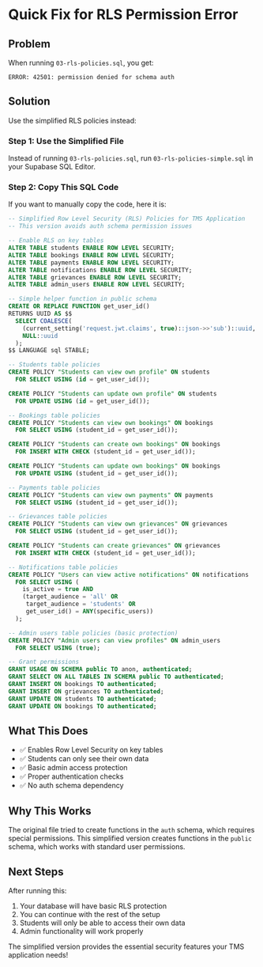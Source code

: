 # Quick Fix for RLS Permission Error

## Problem

When running `03-rls-policies.sql`, you get:

```
ERROR: 42501: permission denied for schema auth
```

## Solution

Use the simplified RLS policies instead:

### Step 1: Use the Simplified File

Instead of running `03-rls-policies.sql`, run `03-rls-policies-simple.sql` in your Supabase SQL Editor.

### Step 2: Copy This SQL Code

If you want to manually copy the code, here it is:

```sql
-- Simplified Row Level Security (RLS) Policies for TMS Application
-- This version avoids auth schema permission issues

-- Enable RLS on key tables
ALTER TABLE students ENABLE ROW LEVEL SECURITY;
ALTER TABLE bookings ENABLE ROW LEVEL SECURITY;
ALTER TABLE payments ENABLE ROW LEVEL SECURITY;
ALTER TABLE notifications ENABLE ROW LEVEL SECURITY;
ALTER TABLE grievances ENABLE ROW LEVEL SECURITY;
ALTER TABLE admin_users ENABLE ROW LEVEL SECURITY;

-- Simple helper function in public schema
CREATE OR REPLACE FUNCTION get_user_id()
RETURNS UUID AS $$
  SELECT COALESCE(
    (current_setting('request.jwt.claims', true)::json->>'sub')::uuid,
    NULL::uuid
  );
$$ LANGUAGE sql STABLE;

-- Students table policies
CREATE POLICY "Students can view own profile" ON students
  FOR SELECT USING (id = get_user_id());

CREATE POLICY "Students can update own profile" ON students
  FOR UPDATE USING (id = get_user_id());

-- Bookings table policies
CREATE POLICY "Students can view own bookings" ON bookings
  FOR SELECT USING (student_id = get_user_id());

CREATE POLICY "Students can create own bookings" ON bookings
  FOR INSERT WITH CHECK (student_id = get_user_id());

CREATE POLICY "Students can update own bookings" ON bookings
  FOR UPDATE USING (student_id = get_user_id());

-- Payments table policies
CREATE POLICY "Students can view own payments" ON payments
  FOR SELECT USING (student_id = get_user_id());

-- Grievances table policies
CREATE POLICY "Students can view own grievances" ON grievances
  FOR SELECT USING (student_id = get_user_id());

CREATE POLICY "Students can create grievances" ON grievances
  FOR INSERT WITH CHECK (student_id = get_user_id());

-- Notifications table policies
CREATE POLICY "Users can view active notifications" ON notifications
  FOR SELECT USING (
    is_active = true AND
    (target_audience = 'all' OR
     target_audience = 'students' OR
     get_user_id() = ANY(specific_users))
  );

-- Admin users table policies (basic protection)
CREATE POLICY "Admin users can view profiles" ON admin_users
  FOR SELECT USING (true);

-- Grant permissions
GRANT USAGE ON SCHEMA public TO anon, authenticated;
GRANT SELECT ON ALL TABLES IN SCHEMA public TO authenticated;
GRANT INSERT ON bookings TO authenticated;
GRANT INSERT ON grievances TO authenticated;
GRANT UPDATE ON students TO authenticated;
GRANT UPDATE ON bookings TO authenticated;
```

## What This Does

- ✅ Enables Row Level Security on key tables
- ✅ Students can only see their own data
- ✅ Basic admin access protection
- ✅ Proper authentication checks
- ✅ No auth schema dependency

## Why This Works

The original file tried to create functions in the `auth` schema, which requires special permissions. This simplified version creates functions in the `public` schema, which works with standard user permissions.

## Next Steps

After running this:

1. Your database will have basic RLS protection
2. You can continue with the rest of the setup
3. Students will only be able to access their own data
4. Admin functionality will work properly

The simplified version provides the essential security features your TMS application needs!
